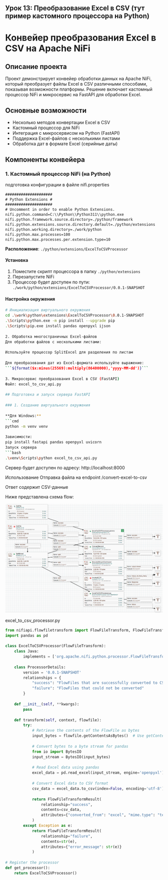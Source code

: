 ## Урок 13: Преобразование Excel в CSV (тут пример кастомного процессора на Python)

# Конвейер преобразования Excel в CSV на Apache NiFi

## Описание проекта
Проект демонстрирует конвейер обработки данных на Apache NiFi, который преобразует файлы Excel в CSV различными способами, показывая возможности платформы. Решение включает кастомный процессор NiFi и микросервис на FastAPI для обработки Excel.

## Основные возможности
- Несколько методов конвертации Excel в CSV
- Кастомный процессор для NiFi
- Интеграция с микросервисом на Python (FastAPI)
- Поддержка Excel-файлов с несколькими листами
- Обработка дат в формате Excel (серийные даты)

## Компоненты конвейера

### 1. Кастомный процессор NiFi (на Python)
подготовка конфигурации в файле nifi.properties
```
#####################
# Python Extensions #
#####################
# Uncomment in order to enable Python Extensions.
nifi.python.command=C:\\Python\\Python311\\python.exe
nifi.python.framework.source.directory=./python/framework
nifi.python.extensions.source.directory.default=./python/extensions
nifi.python.working.directory=./work/python
nifi.python.max.processes=100
nifi.python.max.processes.per.extension.type=10
```


**Расположение**: `./python/extensions/ExcelToCSVProcessor`

#### Установка
1. Поместите скрипт процессора в папку `./python/extensions`
2. Перезапустите NiFi
3. Процессор будет доступен по пути: `./work/python/extensions/ExcelToCSVProcessor/0.0.1-SNAPSHOT`

#### Настройка окружения
```bash
# Инициализация виртуального окружения
cd .\work\python\extensions\ExcelToCSVProcessor\0.0.1-SNAPSHOT
.\Scripts\python.exe -m pip install --upgrade pip
.\Scripts\pip.exe install pandas openpyxl ijson

2. Обработка многостраничных Excel-файлов
Для обработки файлов с несколькими листами:

Используйте процессор SplitExcel для разделения по листам

Для преобразования дат из Excel-формата используйте выражение:
```${format($x:minus(25569):multiply(86400000),'yyyy-MM-dd')}```

3. Микросервис преобразования Excel в CSV (FastAPI)
Файл: excel_to_csv_api.py

## Подготовка и запуск сервера FastAPI

### 1. Создание виртуального окружения

**Для Windows:**
```cmd
python -m venv venv

Зависимости:
pip install fastapi pandas openpyxl uvicorn
Запуск сервера
```bash
.\venv\Scripts\python excel_to_csv_api.py
```
Сервер будет доступен по адресу: http://localhost:8000

Использование
Отправка файла на endpoint /convert-excel-to-csv

Ответ содержит CSV-данные



Ниже представлена схема flow:

![NiFi Flow](pipeline.png)


excel_to_csv_processor.py
```python
from nifiapi.flowfiletransform import FlowFileTransform, FlowFileTransformResult
import pandas as pd

class ExcelToCSVProcessor(FlowFileTransform):
    class Java:
        implements = ['org.apache.nifi.python.processor.FlowFileTransform']
    
    class ProcessorDetails:
        version = '0.0.1-SNAPSHOT'
        relationships = {
            "success": "FlowFiles that are successfully converted to CSV",
            "failure": "FlowFiles that could not be converted"
        }
    
    def __init__(self, **kwargs):
        pass
    
    def transform(self, context, flowfile):
        try:
            # Retrieve the contents of the FlowFile as bytes
            input_bytes = flowfile.getContentsAsBytes()  # Use getContentsAsBytes()
            
            # Convert bytes to a byte stream for pandas
            from io import BytesIO
            input_stream = BytesIO(input_bytes)
            
            # Read Excel data using pandas
            excel_data = pd.read_excel(input_stream, engine='openpyxl')
            
            # Convert Excel data to CSV format
            csv_data = excel_data.to_csv(index=False, encoding='utf-8')
            
            return FlowFileTransformResult(
                relationship="success",
                contents=csv_data,
                attributes={"converted_from": "excel", "mime.type": "text/csv"}
            )
        except Exception as e:
            return FlowFileTransformResult(
                relationship="failure",
                contents=str(e),
                attributes={"error_message": str(e)}
            )

# Register the processor
def get_processor():
    return ExcelToCSVProcessor()

```
